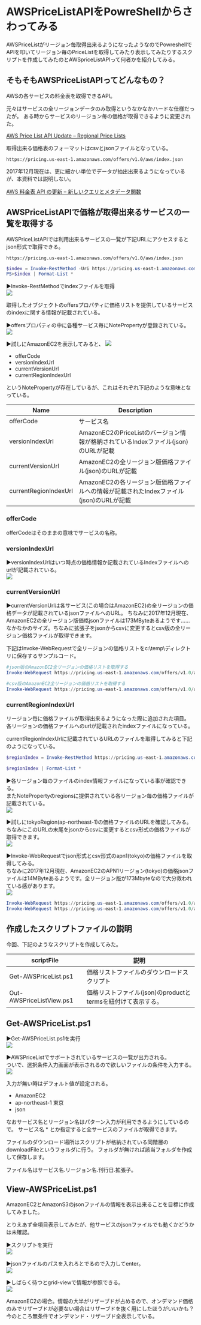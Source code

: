# AWSPriceListAPIをPowreShellからさわってみる

AWSPriceListがリージョン毎取得出来るようになったようなのでPowreshellでAPIを叩いてリージョン毎のPriceListを取得してみたり表示してみたりするスクリプトを作成してみたのとAWSpriceListAPIって何者かを紹介してみる。

## そもそもAWSPriceListAPIってどんなもの？

AWSの各サービスの料金表を取得できるAPI。

元々はサービスの全リージョンデータのみ取得というなかなかハードな仕様だったが。
ある時からサービスのリージョン毎の価格が取得できるように変更された。

[AWS Price List API Update – Regional Price Lists](https://aws.amazon.com/jp/blogs/aws/aws-price-list-api-update-regional-price-lists/)

取得出来る価格表のフォーマットはcsvとjsonファイルとなっている。

`https://pricing.us-east-1.amazonaws.com/offers/v1.0/aws/index.json`

2017年12月現在は、更に細かい単位でデータが抽出出来るようになっているが、本資料では説明しない。

[AWS 料金表 API の更新 – 新しいクエリとメタデータ関数](https://aws.amazon.com/jp/blogs/news/aws-price-list-api-update-new-query-and-metadata-functions/?sc_channel=sm&sc_campaign=AWS_Blog&sc_publisher=FACEBOOK&sc_country=Japan&sc_geo=JAPAN&sc_outcome=awareness&trk=_FACEBOOK&sc_content=AWS)

## AWSPriceListAPIで価格が取得出来るサービスの一覧を取得する

AWSPriceListAPIでは利用出来るサービスの一覧が下記URLにアクセスするとjson形式で取得できる。

`https://pricing.us-east-1.amazonaws.com/offers/v1.0/aws/index.json`

```Powershell
$index = Invoke-RestMethod -Uri https://pricing.us-east-1.amazonaws.com/offers/v1.0/aws/index.json -Method Get
PS>$index | Format-List *
```

▶Invoke-RestMethodでindexファイルを取得  
![](image/get.priceListIndex.png)

取得したオブジェクトのoffersプロパティに価格リストを提供しているサービスのindexに関する情報が記載されている。

▶offersプロパティの中に各種サービス毎にNotePropertyが登録されている。
![](image/get.priceListIndexOffers.step001.png)

▶試しにAmazonEC2を表示してみると、
![](image/get.priceListIndexOffers.step002.png)

- offerCode
- versionIndexUrl
- currentVersionUrl
- currentRegionIndexUrl

というNotePropertyが存在しているが、これはそれぞれ下記のような意味となっている。

Name                  | Description
--------------------- | ---------------------------------------------------------------------------------------
offerCode             | サービス名
versionIndexUrl       | AmazonEC2のPriceListのバージョン情報が格納されているIndexファイル(json)のURLが記載
currentVersionUrl     | AmazonEC2の全リージョン版価格ファイル(json)のURLが記載
currentRegionIndexUrl | AmazonEC2の各リージョン版価格ファイルへの情報が記載されたIndexファイル(json)のURLが記載

### offerCode

offerCodeはそのままの意味でサービスの名称。

### versionIndexUrl

▶versionIndexUrlはいつ時点の価格情報か記載されているIndexファイルへのurlが記載されている。  
![](image/versionIndexUrl.png)

### currentVersionUrl

▶currentVersionUrlは各サービス(この場合はAmazonEC2)の全リージョンの価格データが記載されているjsonファイルへのURL。
ちなみに2017年12月現在、AmazonEC2の全リージョン版価格jsonファイルは173MByteあるようです……なかなかのサイズ。ちなみに拡張子をjsonからcsvに変更するとcsv版の全リージョン価格ファイルが取得できます。

下記はInvoke-WebRequestで全リージョンの価格リストをc:\temp\ディレクトリに保存するサンプルコード。  

```Powershell
#json版のAmazonEC2全リージョンの価格リストを取得する
Invoke-WebRequest https://pricing.us-east-1.amazonaws.com/offers/v1.0/aws/AmazonEC2/current/index.json -OutFile c:\temp\ec2.json

#csv版のAmazonEC2全リージョンの価格リストを取得する
Invoke-WebRequest https://pricing.us-east-1.amazonaws.com/offers/v1.0/aws/AmazonEC2/current/index.csv -OutFile c:\temp\ec2.csv
```

### currentRegionIndexUrl

リージョン毎に価格ファイルが取得出来るようになった際に追加された項目。
各リージョンの価格ファイルへのurlが記載されたindexファイルになっている。

currentRegionIndexUrlに記載されているURLのファイルを取得してみると下記のようになっている。

```Powershell
$regionIndex = Invoke-RestMethod https://pricing.us-east-1.amazonaws.com/offers/v1.0/aws/AmazonEC2/current/region_index.json -Method Get

$regionIndex | Format-List *

```

▶各リージョン毎のファイルのindex情報ファイルになっている事が確認できる。  
またNotePropertyのregionsに提供されている各リージョン毎の価格ファイルが記載されている。  
![](image/regionIndex.step001.png)

▶試しにtokyoRegion(ap-northeast-1)の価格ファイルのURLを確認してみる。  
ちなみにこのURLの末尾をjsonからcsvに変更するとcsv形式の価格ファイルが取得できます。  
![](image/regionIndexStep002.png)

▶Invoke-WebRequestでjson形式とcsv形式のapn1(tokyo)の価格ファイルを取得してみる。  
ちなみに2017年12月現在、AmazonEC2のAPN1リージョン(tokyo)の価格jsonファイルは14MByteあるようです。全リージョン版が173Mbyteなので大分救われている感があります。  
![](image/regionIndexStep003.png)

```Powershell
Invoke-WebRequest https://pricing.us-east-1.amazonaws.com/offers/v1.0/aws/AmazonEC2/20171128215034/ap-northeast-1/index.json -OutFile c:\temp\apn1-ec2.json
Invoke-WebRequest https://pricing.us-east-1.amazonaws.com/offers/v1.0/aws/AmazonEC2/20171128215034/ap-northeast-1/index.csv -OutFile c:\temp\apn1-ec2.csv
```

## 作成したスクリプトファイルの説明

今回、下記のようなスクリプトを作成してみた。

scriptFile               | 説明
------------------------ | ----------------------
Get-AWSPriceList.ps1     | 価格リストファイルのダウンロードスクリプト
Out-AWSPriceListView.ps1 | 価格リストファイル(json)のproductとtermsを紐付けて表示する。

## Get-AWSPriceList.ps1

▶Get-AWSPriceList.ps1を実行  
![](image/step001.png)

▶AWSPriceListでサポートされているサービスの一覧が出力される。  
ついで、選択条件入力画面が表示されるので欲しいファイルの条件を入力する。  
![](image/step002.png)

入力が無い時はデフォルト値が設定される。

- AmazonEC2
- ap-northeast-1 東京
- json

なおサービス名とリージョン名はパターン入力が利用できるようにしているので。
サービス名 *
とか指定すると全サービスのファイルが取得できます。

ファイルのダウンロード場所はスクリプトが格納されている同階層のdownloadFileというフォルダに行う。
フォルダが無ければ該当フォルダを作成して保存します。

ファイル名はサービス名.リージョン名.刊行日.拡張子。

## View-AWSPriceList.ps1

AmazonEC2とAmazonS3のjsonファイルの情報を表示出来ることを目標に作成してみました。

とりえあず全項目表示してみたが、他サービスのjsonファイルでも動くかどうかは未確認。

▶スクリプトを実行  
![](image/step003.png)

▶jsonファイルのパスを入れろとでるので入力してenter。  
![](image/step004.png)

▶しばらく待つとgrid-viewで情報が参照できる。  
![](image/step005.png)

AmazonEC2の場合。情報の大半がリザーブドが占めるので、オンデマンド価格のみでリザーブドが必要ない場合はリザーブドを抜く用にしたほうがいいかも？　今のところ無条件でオンデマンド・リザーブド全表示している。
